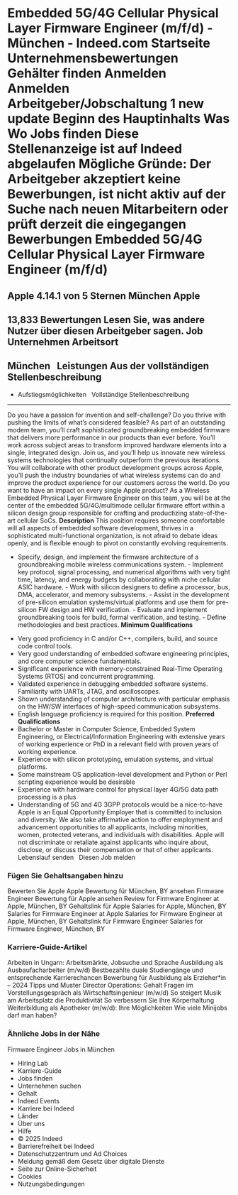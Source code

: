 Embedded 5G/4G Cellular Physical Layer Firmware Engineer (m/f/d) - München - Indeed.com
Startseite
Unternehmensbewertungen
Gehälter finden
Anmelden
Anmelden
Arbeitgeber/Jobschaltung
1 new update
Beginn des Hauptinhalts
Was
Wo
Jobs finden
Diese Stellenanzeige ist auf Indeed
abgelaufen
Mögliche Gründe: Der Arbeitgeber akzeptiert keine Bewerbungen, ist nicht aktiv
auf der Suche nach neuen Mitarbeitern oder prüft derzeit die eingegangen
Bewerbungen
Embedded 5G/4G Cellular Physical Layer Firmware Engineer (m/f/d)
================================================================
Apple
4.14.1 von 5 Sternen
München
Apple
-----
13,833 Bewertungen
Lesen Sie, was andere Nutzer über diesen Arbeitgeber sagen.
Job
Unternehmen
Arbeitsort
----------
München
&nbsp;
Leistungen Aus der vollständigen
Stellenbeschreibung
----------------------------------------------------
* Aufstiegsmöglichkeiten
&nbsp;
Vollständige
Stellenbeschreibung
--------------------------------
Do you have a passion for invention and self-challenge? Do you thrive with
pushing the limits of what’s considered feasible? As part of an outstanding
modem team, you’ll craft sophisticated groundbreaking embedded firmware that
delivers more performance in our products than ever before. You’ll work
across subject areas to transform improved hardware elements into a single,
integrated design. Join us, and you’ll help us innovate new wireless systems
technologies that continually outperform the previous iterations. You will
collaborate with other product development groups across Apple, you’ll push
the industry boundaries of what wireless systems can do and improve the
product experience for our customers across the world. Do you want to have
an impact on every single Apple product? As a Wireless Embedded Physical
Layer Firmware Engineer on this team, you will be at the center of the
embedded 5G/4G/multimode cellular firmware effort within a silicon design
group responsible for crafting and productizing state-of-the-art cellular
SoCs.
**Description**
This position requires someone
comfortable will all aspects of embedded software development, thrives in a
sophisticated multi-functional organization, is not afraid to debate ideas
openly, and is flexible enough to pivot on constantly evolving requirements.
- Specify, design, and implement the firmware architecture of a
groundbreaking mobile wireless communications system. - Implement key
protocol, signal processing, and numerical algorithms with very tight time,
latency, and energy budgets by collaborating with niche cellular ASIC
hardware. - Work with silicon designers to define a processor, bus, DMA,
accelerator, and memory subsystems. - Assist in the development of
pre-silicon emulation systems/virtual platforms and use them for pre-silicon
FW design and HW verification. - Evaluate and implement groundbreaking tools
for build, formal verification, and testing. - Define methodologies and best
practices.
**Minimum Qualifications**
* Very good proficiency in C and/or C++, compilers, build, and source
code control tools.
* Very good understanding of embedded software engineering principles,
and core computer science fundamentals.
* Significant experience with memory-constrained Real-Time Operating
Systems (RTOS) and concurrent programming.
* Validated experience in debugging embedded software systems.
Familiarity with UARTs, JTAG, and oscilloscopes.
* Shown understanding of computer architecture with particular
emphasis on the HW/SW interfaces of high-speed communication
subsystems.
* English language proficiency is required for this position.
**Preferred Qualifications**
* Bachelor or Master in Computer Science, Embedded System Engineering,
or Electrical/Information Engineering with extensive years of
working experience or PhD in a relevant field with proven years of
working experience.
* Experience with silicon prototyping, emulation systems, and virtual
platforms.
* Some mainstream OS application-level development and Python or Perl
scripting experience would be desirable
* Experience with hardware control for physical layer 4G/5G data path
processing is a plus
* Understanding of 5G and 4G 3GPP protocols would be a nice-to-have
Apple is an Equal Opportunity Employer that is committed to inclusion
and diversity. We also take affirmative action to offer employment and
advancement opportunities to all applicants, including minorities,
women, protected veterans, and individuals with disabilities. Apple will
not discriminate or retaliate against applicants who inquire about,
disclose, or discuss their compensation or that of other applicants.
Lebenslauf senden
&nbsp;
Diesen Job
melden
### Fügen Sie Gehaltsangaben hinzu
Bewerten Sie
Apple
Apple Bewertung für München, BY
ansehen
Firmware Engineer Bewertung für Apple
ansehen
Review for Firmware Engineer at Apple,
München, BY
Gehaltslink für
Apple
Salaries for Apple, München, BY
Salaries for
Firmware Engineer at Apple
Salaries for Firmware Engineer at Apple,
München, BY
Gehaltslink
für Firmware Engineer
Salaries for Firmware Engineer, München,
BY
### Karriere-Guide-Artikel
Arbeiten in Ungarn: Arbeitsmärkte,
Jobsuche und Sprache
Ausbildung als Ausbaufacharbeiter
(m/w/d)
Bestbezahlte duale Studiengänge und
entsprechende Karrierechancen
Bewerbung für Ausbildung als Erzieher\*in –
2024 Tipps und Muster
Director Operations: Gehalt
Fragen im Vorstellungsgespräch als
Wirtschaftsingenieur (m/w/d)
So steigert Musik am Arbeitsplatz die
Produktivität
So verbessern Sie Ihre Körperhaltung
Weiterbildung als Apotheker (m/w/d): Ihre
Möglichkeiten
Wie viele Minijobs darf man haben?
### Ähnliche Jobs in der Nähe
Firmware Engineer Jobs in München
* Hiring Lab
* Karriere-Guide
* Jobs finden
* Unternehmen suchen
* Gehalt
* Indeed Events
* Karriere bei Indeed
* Länder
* Über uns
* Hilfe
* © 2025 Indeed
* Barrierefreiheit bei Indeed
* Datenschutzzentrum und Ad Choices
* Meldung gemäß dem Gesetz über digitale Dienste
* Seite zur Online-Sicherheit
* Cookies
* Nutzungsbedingungen